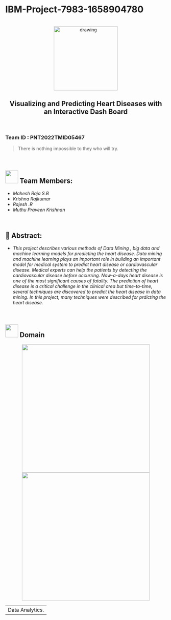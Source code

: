 # IBM-Project-7983-1658904780
<br>
<div align="center">
<img src="https://upload.wikimedia.org/wikipedia/commons/5/51/IBM_logo.svg"  align="center" alt="drawing" width="200" />
  <h2 align="center"> Visualizing and Predicting Heart Diseases with an Interactive Dash Board <br></h2>

  </div>
 <br> 
 <h3>Team ID : PNT2022TMID05467</h3>  
    
    
> There is nothing impossible to they who will try.  
<br>
  

<h2><img src="https://raw.githubusercontent.com/Tarikul-Islam-Anik/Animated-Fluent-Emojis/master/Emojis/People%20with%20professions/Man%20Technologist%20Light%20Skin%20Tone.png" width="40px"> Team Members: </h2> 
<ul><i>
  <li> Mahesh Raja S.B </li>
  <li> Krishna Rajkumar </li>
  <li> Rajesh .R </li>
  <li> Muthu Praveen Krishnan </li>
  </i>
  </ul>
<br>
<h2>📃 Abstract:</h2><i>
<ul>
<li>This project describes  various methods of Data Mining , big data
    and machine learning models for predicting the heart disease. Data mining and
    machine learning plays an important role in building an important model for
    medical system to predict heart disease or cardiovascular disease. Medical
    experts can help the patients by detecting the cardiovascular disease before
    occurring. Now-a-days heart disease is one of the most significant causes of
    fatality. The prediction of heart disease is a critical challenge in the clinical area
    but time-to-time, several techniques are discovered to predict the heart disease
    in data mining. In this project, many techniques were described for prdicting the heart disease.</li>
  </i>
  </ul>
<br>
  
  <h2><img src="https://raw.githubusercontent.com/Tarikul-Islam-Anik/Animated-Fluent-Emojis/master/Emojis/Travel%20and%20places/Rocket.png" width="40px"> Domain</h2>

<p float="middle" align="center">
    <img src="https://raw.githubusercontent.com/blurred-machine/blurred-machine/master/animation.gif" width=400>
    <img src="https://miro.medium.com/max/1400/0*7-8r0x-nRpuJm7bw.gif" width=400>
</p>
<div align="center">
<table> 
  <tr>
    <td>Data Analytics.</td>
  </tr>
 </table>

  </div>
 <br>


